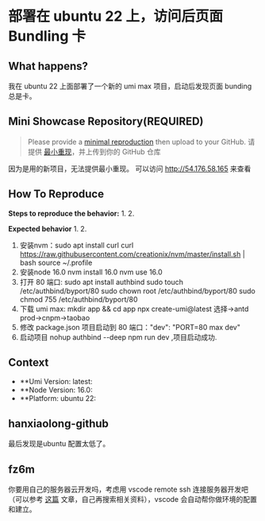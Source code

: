 # 部署在 ubuntu 22 上，访问后页面Bundling 卡

<!--
感谢您向我们反馈问题，为了高效的解决问题，我们期望你能提供以下信息：
-->

## What happens?

我在 ubuntu 22 上面部署了一个新的 umi max 项目，启动后发现页面 bunding 总是卡。

## Mini Showcase Repository(REQUIRED)

> Please provide a [minimal reproduction](https://stackoverflow.com/help/minimal-reproducible-example) then upload to your GitHub. 请提供 [最小重现](https://stackoverflow.com/help/minimal-reproducible-example)，并上传到你的 GitHub 仓库

因为是用的新项目，无法提供最小重现。 可以访问 http://54.176.58.165 来查看

## How To Reproduce

**Steps to reproduce the behavior:** 1. 2.

**Expected behavior** 1. 2.

1. 安装nvm：sudo apt install curl
   curl https://raw.githubusercontent.com/creationix/nvm/master/install.sh | bash
   source ~/.profile
2. 安装node 16.0 nvm install 16.0
   nvm use 16.0
3. 打开 80 端口: sudo apt install authbind
   sudo touch /etc/authbind/byport/80
   sudo chown root /etc/authbind/byport/80
   sudo chmod 755 /etc/authbind/byport/80
4. 下载 umi max: mkdir app && cd app
   npx create-umi@latest
   选择->antd prod->cnpm->taobao
5. 修改 package.json 项目启动到 80 端口："dev": "PORT=80 max dev"
6. 启动项目 nohup authbind --deep npm run dev ,项目启动成功.

## Context

- \*\*Umi Version: latest:
- \*\*Node Version: 16.0:
- \*\*Platform: ubuntu 22:

## hanxiaolong-github

最后发现是ubuntu 配置太低了。

## fz6m

你要用自己的服务器云开发吗，考虑用 vscode remote ssh 连接服务器开发吧（可以参考 [这篇](https://blog.csdn.net/qq_21567385/article/details/109349438) 文章，自己再搜索相关资料），vscode 会自动帮你做环境的配置和建立。
